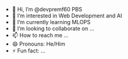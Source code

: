 - 👋 Hi, I’m @devpremf60 PBS
- 👀 I’m interested in Web Development and AI
- 🌱 I’m currently learning MLOPS
- 💞️ I’m looking to collaborate on ...
- 📫 How to reach me ...
- 😄 Pronouns: He/Him
- ⚡ Fun fact: ...

<!---
devpremf60/devpremf60 is a ✨ special ✨ repository because its `README.md` (this file) appears on your GitHub profile.
You can click the Preview link to take a look at your changes.
--->
